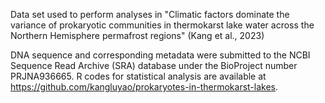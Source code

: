 Data set used to perform analyses in "Climatic factors dominate the variance of prokaryotic communities in thermokarst lake water across the Northern Hemisphere permafrost regions" (Kang et al., 2023)

DNA sequence and corresponding metadata were submitted to the NCBI Sequence Read Archive (SRA) database under the BioProject number PRJNA936665. R codes for statistical analysis are available at https://github.com/kangluyao/prokaryotes-in-thermokarst-lakes.